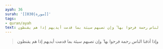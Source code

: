 ```yaml
---
ayah: 36
surah: '[[030|سورة]]'
tags:
- quran/ayah
text: وإذا أذقنا الناس رحمة فرحوا بها ۖ وإن تصبهم سيئة بما قدمت أيديهم إذا هم يقنطون
---
```

> وإذا أذقنا الناس رحمة فرحوا بها ۖ وإن تصبهم سيئة بما قدمت أيديهم إذا هم يقنطون
